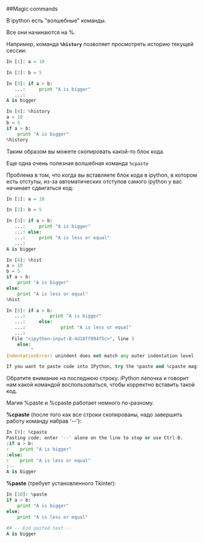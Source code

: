 ##Magic commands

В ipython есть "волшебные" команды.

Все они начинаются на %.

Например, команда __```%history```__ позволяет просмотреть историю текущей сессии:
```python
In [1]: a = 10

In [2]: b = 5

In [3]: if a > b:
   ...:     print "A is bigger"
   ...:
A is bigger

In [4]: %history
a = 10
b = 5
if a > b:
    print "A is bigger"
%history
```

Таким образом вы можете скопировать какой-то блок кода.

Еще одна очень полезная волшебная команда ```%cpaste```

Проблема в том, что когда вы вставляете блок кода в ipython, в котором есть отступы, из-за автоматических отступов самого ipython у вас начинает сдвигаться код:
```python
In [1]: a = 10

In [2]: b = 5

In [3]: if a > b:
   ...:     print "A is bigger"
   ...: else:
   ...:     print "A is less or equal"
   ...:
A is bigger

In [4]: %hist
a = 10
b = 5
if a > b:
    print "A is bigger"
else:
    print "A is less or equal"
%hist

In [5]: if a > b:
   ...:         print "A is bigger"
   ...:     else:
   ...:             print "A is less or equal"
   ...:
  File "<ipython-input-8-4d18ff094f5c>", line 3
    else:
         ^
IndentationError: unindent does not match any outer indentation level

If you want to paste code into IPython, try the %paste and %cpaste magic functions.
```

Обратите внимание на последнюю строку. iPython лапочка и говорит нам какой командой воспользоваться, чтобы корректно вставить такой код.


Магия %paste и %cpaste работает немного по-разному.

__%cpaste__ (после того как все строки скопированы, надо завершить работу команду набрав '--'):
```python
In [9]: %cpaste
Pasting code; enter '--' alone on the line to stop or use Ctrl-D.
:if a > b:
:    print "A is bigger"
:else:
:    print "A is less or equal"
:--
A is bigger
```

__%paste__ (требует установленного Tkinter):
```python
In [10]: %paste
if a > b:
    print "A is bigger"
else:
    print "A is less or equal"

## -- End pasted text --
A is bigger
```